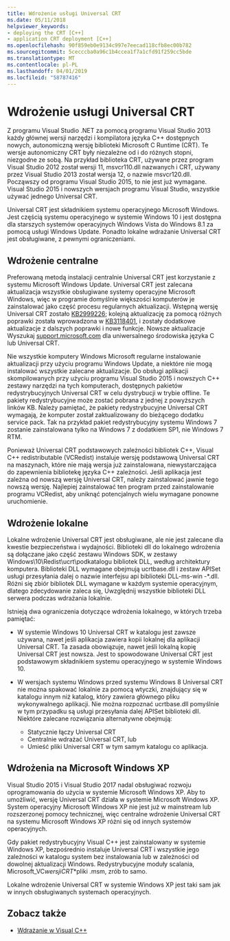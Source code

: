 ```yaml
---
title: Wdrożenie usługi Universal CRT
ms.date: 05/11/2018
helpviewer_keywords:
- deploying the CRT [C++]
- application CRT deployment [C++]
ms.openlocfilehash: 90f859eb0e9134c997e7eecad118cfb8ec00b782
ms.sourcegitcommit: 5cecccba0a96c1b4ccea1f7a1cfd91f259cc5bde
ms.translationtype: MT
ms.contentlocale: pl-PL
ms.lasthandoff: 04/01/2019
ms.locfileid: "58787416"
---
```

# <a name="universal-crt-deployment"></a>Wdrożenie usługi Universal CRT

Z programu Visual Studio .NET za pomocą programu Visual Studio 2013 każdy głównej wersji narzędzi i kompilatora języka C++ dostępnych nowych, autonomiczną wersję biblioteki Microsoft C Runtime (CRT). Te wersje autonomiczny CRT były niezależne od i do różnych stopni, niezgodne ze sobą. Na przykład biblioteka CRT, używane przez program Visual Studio 2012 został wersji 11, msvcr110.dll nazwanych i CRT, używany przez Visual Studio 2013 został wersja 12, o nazwie msvcr120.dll. Począwszy od programu Visual Studio 2015, to nie jest już wymagane. Visual Studio 2015 i nowszych wersjach programu Visual Studio, wszystkie używać jednego Universal CRT.

Universal CRT jest składnikiem systemu operacyjnego Microsoft Windows. Jest częścią systemu operacyjnego w systemie Windows 10 i jest dostępna dla starszych systemów operacyjnych Windows Vista do Windows 8.1 za pomocą usługi Windows Update. Ponadto lokalne wdrażanie Universal CRT jest obsługiwane, z pewnymi ograniczeniami.

## <a name="central-deployment"></a>Wdrożenie centralne

Preferowaną metodą instalacji centralnie Universal CRT jest korzystanie z systemu Microsoft Windows Update. Universal CRT jest zalecana aktualizacja wszystkie obsługiwane systemy operacyjne Microsoft Windows, więc w programie domyślnie większości komputerów je zainstalować jako część procesu regularnych aktualizacji. Wstępną wersję Universal CRT zostało [KB2999226](https://support.microsoft.com/kb/2999226); kolejną aktualizację za pomocą różnych poprawki została wprowadzona w [KB3118401](https://support.microsoft.com/kb/3118401), i zostały dodatkowe aktualizacje z dalszych poprawki i nowe funkcje. Nowsze aktualizacje Wyszukaj [support.microsoft.com](https://support.microsoft.com) dla uniwersalnego środowiska języka C lub Universal CRT.

Nie wszystkie komputery Windows Microsoft regularne instalowanie aktualizacji przy użyciu programu Windows Update, a niektóre nie mogą instalować wszystkie zalecane aktualizacje. Do obsługi aplikacji skompilowanych przy użyciu programu Visual Studio 2015 i nowszych C++ zestawy narzędzi na tych komputerach, dostępnych pakietów redystrybucyjnych Universal CRT w celu dystrybucji w trybie offline. Te pakiety redystrybucyjne może zostać pobrana z jednej z powyższych linków KB. Należy pamiętać, że pakiety redystrybucyjne Universal CRT wymagają, że komputer został zaktualizowany do bieżącego dodatku service pack. Tak na przykład pakiet redystrybucyjny systemu Windows 7 zostanie zainstalowana tylko na Windows 7 z dodatkiem SP1, nie Windows 7 RTM.

Ponieważ Universal CRT podstawowych zależności bibliotek C++, Visual C++ redistributable (VCRedist) instaluje wersję podstawową Universal CRT na maszynach, które nie mają wersja już zainstalowana, niewystarczająca do zapewnienia bibliotekę języka C++ zależności. Jeśli aplikacja jest zależna od nowszą wersję Universal CRT, należy zainstalować jawnie tego nowszą wersję. Najlepiej zainstalować ten program przed zainstalowanie programu VCRedist, aby uniknąć potencjalnych wielu wymagane ponowne uruchomienie.

## <a name="local-deployment"></a>Wdrożenie lokalne

Lokalne wdrożenie Universal CRT jest obsługiwane, ale nie jest zalecane dla kwestie bezpieczeństwa i wydajności.  Biblioteki dll do lokalnego wdrożenia są dołączane jako część zestawu Windows SDK, w zestawy Windows\\10\\Redist\\ucrt\\podkatalogu bibliotek DLL, według architektury komputera. Biblioteki DLL wymagane obejmują ucrtbase.dll i zestaw APISet usługi przesyłania dalej o nazwie interfejsu api biblioteki DLL-ms-win -\*.dll. Różni się zbiór bibliotek DLL wymagane w każdym systemie operacyjnym, dlatego zdecydowanie zaleca się, Uwzględnij wszystkie biblioteki DLL serwera podczas wdrażania lokalnie.

Istnieją dwa ograniczenia dotyczące wdrożenia lokalnego, w których trzeba pamiętać:

- W systemie Windows 10 Universal CRT w katalogu jest zawsze używana, nawet jeśli aplikacja zawiera kopii lokalnej dla aplikacji Universal CRT. Ta zasada obowiązuje, nawet jeśli lokalną kopię Universal CRT jest nowsza. Jest to spowodowane Universal CRT jest podstawowym składnikiem systemu operacyjnego w systemie Windows 10.

- W wersjach systemu Windows przed systemu Windows 8 Universal CRT nie można spakować lokalnie za pomocą wtyczki, znajdujący się w katalogu innym niż katalog, który zawiera głównego pliku wykonywalnego aplikacji. Nie można rozpoznać ucrtbase.dll pomyślnie w tym przypadku są usługi przesyłania dalej APISet biblioteki dll. Niektóre zalecane rozwiązania alternatywne obejmują:

  - Statycznie łączy Universal CRT
  - Centralnie wdrażać Universal CRT, lub
  - Umieść pliki Universal CRT w tym samym katalogu co aplikacja.

## <a name="deployment-on-microsoft-windows-xp"></a>Wdrożenia na Microsoft Windows XP

Visual Studio 2015 i Visual Studio 2017 nadal obsługiwać rozwoju oprogramowania do użycia w systemie Microsoft Windows XP. Aby to umożliwić, wersję Universal CRT działa w systemie Microsoft Windows XP. System operacyjny Microsoft Windows XP nie jest już w mainstream lub rozszerzonej pomocy technicznej, więc centralne wdrożenie Universal CRT na systemu Microsoft Windows XP różni się od innych systemów operacyjnych.

Gdy pakiet redystrybucyjny Visual C++ jest zainstalowany w systemie Windows XP, bezpośrednio instaluje Universal CRT i wszystkie jego zależności w katalogu system bez instalowania lub w zależności od dowolnej aktualizacji Windows. Redystrybucyjne moduły scalania, Microsoft_VC*wersji*_CRT_\*pliki .msm, zrób to samo.

Lokalne wdrożenie Universal CRT w systemie Windows XP jest taki sam jak w innych obsługiwanych systemach operacyjnych.

## <a name="see-also"></a>Zobacz także

- [Wdrażanie w Visual C++](deployment-in-visual-cpp.md)
